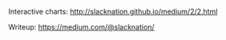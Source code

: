 Interactive charts: http://slacknation.github.io/medium/2/2.html

Writeup: https://medium.com/@slacknation/

